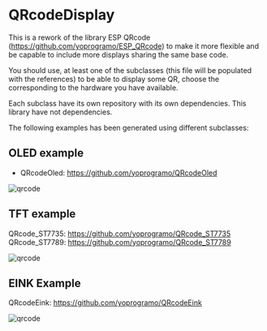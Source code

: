 # QRcodeDisplay

This is a rework of the library ESP QRcode (https://github.com/yoprogramo/ESP_QRcode) to make it more flexible and be capable to include more
displays sharing the same base code.  

You should use, at least one of the subclasses (this file will be populated with the references) to be able to display some QR, choose the corresponding to
the hardware you have available.

Each subclass have its own repository with its own dependencies. This library have not dependencies.

The following examples has been generated using different subclasses:


## OLED example

* QRcodeOled: https://github.com/yoprogramo/QRcodeOled

![qrcode](https://github.com/yoprogramo/ESP_QRcode/blob/master/src/img/qrcode.JPG?raw=true)

## TFT example

QRcode_ST7735: https://github.com/yoprogramo/QRcode_ST7735
QRcode_ST7789: https://github.com/yoprogramo/QRcode_ST7789

![qrcode](https://github.com/yoprogramo/ESP_QRcode/blob/master/src/img/tftqr.jpg?raw=true)

## EINK Example

QRcodeEink: https://github.com/yoprogramo/QRcodeEink

![qrcode](https://github.com/yoprogramo/ESP_QRcode/blob/master/src/img/einkqr.jpg?raw=true)
